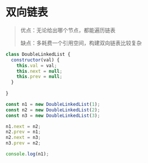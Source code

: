 # 双向链表

> 优点：无论给出哪个节点，都能遍历链表
>
> 缺点：多耗费一个引用空间，构建双向链表比较复杂

```js
class DoubleLinkedList {
  constructor(val) {
    this.val = val;
    this.next = null;
    this.prev = null;
  } 
  
}

const n1 = new DoubleLinkedList(1);
const n2 = new DoubleLinkedList(2);
const n3 = new DoubleLinkedList(3);

n1.next = n2;
n2.prev = n1;
n2.next = n3;
n3.prev = n2;

console.log(n1);
```

